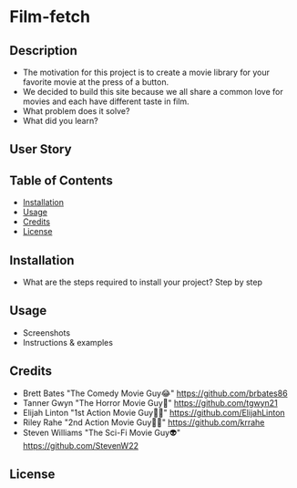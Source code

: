 # Film-fetch

## Description

- The motivation for this project is to create a movie library for your favorite movie at the press of a button.
- We decided to build this site because we all share a common love for movies and each have different taste in film.
- What problem does it solve?
- What did you learn?

## User Story


## Table of Contents

- [Installation](#installation)
- [Usage](#usage)
- [Credits](#credits)
- [License](#license)

## Installation

- What are the steps required to install your project? Step by step

## Usage

- Screenshots
- Instructions & examples

## Credits

- Brett Bates "The Comedy Movie Guy😂" https://github.com/brbates86
- Tanner Gwyn "The Horror Movie Guy🔪" https://github.com/tgwyn21
- Elijah Linton "1st Action Movie Guy💪🏿" https://github.com/ElijahLinton
- Riley Rahe "2nd Action Movie Guy💪🏼" https://github.com/krrahe
- Steven Williams "The Sci-Fi Movie Guy👽" https://github.com/StevenW22

## License